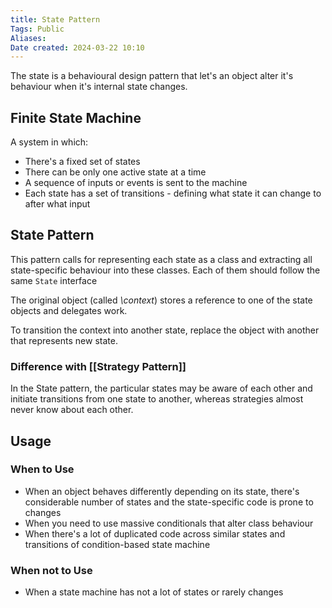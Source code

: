 ```yaml
---
title: State Pattern
Tags: Public
Aliases:
Date created: 2024-03-22 10:10
---
```


The state is a behavioural design pattern that let's an object alter it's behaviour when it's internal state changes. 

## Finite State Machine
A system in which:
- There's a fixed set of states
- There can be only one active state at a time
- A sequence of inputs or events is sent to the machine
- Each state has a set of transitions - defining what state it can change to after what input

## State Pattern

This pattern calls for representing each state as a class and extracting all state-specific behaviour into these classes. Each of them should follow the same `State` interface

The original object (called *\context*) stores a reference to one of the state objects and delegates work.

To transition the context into another state, replace the object with another that represents new state.

### Difference with [[Strategy Pattern]]
In the State pattern, the particular states may be aware of each other and initiate transitions from one state to another, whereas strategies almost never know about each other.

## Usage
### When to Use
- When an object behaves differently depending on its state, there's considerable number of states and the state-specific code is prone to changes
- When you need to use massive conditionals that alter class behaviour 
- When there's a lot of duplicated code across similar states and transitions of condition-based state machine

### When not to Use
- When a state machine has not a lot of states or rarely changes